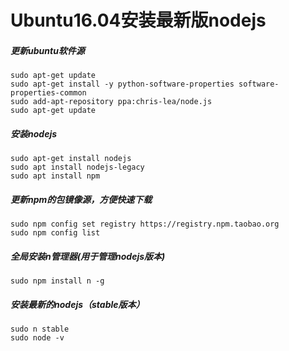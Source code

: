 # Ubuntu16.04安装最新版nodejs

##### 更新ubuntu软件源

```shell
sudo apt-get update
sudo apt-get install -y python-software-properties software-properties-common
sudo add-apt-repository ppa:chris-lea/node.js
sudo apt-get update
```

##### 安装nodejs

```shell
sudo apt-get install nodejs
sudo apt install nodejs-legacy
sudo apt install npm
```

##### 更新npm的包镜像源，方便快速下载

```shell
sudo npm config set registry https://registry.npm.taobao.org
sudo npm config list
```

##### 全局安装n管理器(用于管理nodejs版本)

```
sudo npm install n -g
```

##### 安装最新的nodejs（stable版本）

```shell
sudo n stable
sudo node -v
```
